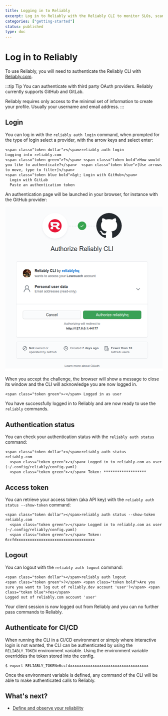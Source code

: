 ```yaml
---
title: Logging in to Reliably
excerpt: Log in to Reliably with the Reliably CLI to monitor SLOs, scans Kubernetes clusters and manifests and collaborate with teammates.
categories: ["getting-started"]
status: published
type: doc
---
```

# Log in to Reliably

To use Reliably, you will need to authenticate the Reliably CLI
with [Reliably.com](https://reliably.com/).

:::tip Tip
  You can authenticate with third party OAuth providers. Reliably
  currently supports GitHub and GitLab.

  Reliably requires only access to the minimal set of information to create
  your profile. Usually your username and email address.
:::

## Login

You can log in with the `reliably auth login` command, when prompted for the
type of login select a provider, with the arrow keys and select enter:

```reliably
<span class="token dollar"></span>reliably auth login
Logging into reliably.com
<span class="token green">?</span> <span class="token bold">How would you like to authenticate?</span>  <span class="token blue">[Use arrows to move, type to filter]</span>
<span class="token blue bold">&gt; Login with GitHub</span>
  Login with GitLab
  Paste an authentication token
```

An authentication page will be launched in your browser, for instance with
the GitHub provider:

![GitHub Login](./images/github_login.png)

When you accept the challenge, the browser will show a message to close its
window and the CLI will acknowledge you are now logged in.

```reliably
<span class="token green">✓</span> Logged in as user
```

You have successfully logged in to Reliably and are now ready to use the
`reliably` commands.

## Authentication status

You can check your authentication status with the `reliably auth status` command:

```reliably
<span class="token dollar"></span>reliably auth status
reliably.com
  <span class="token green">✓</span> Logged in to reliably.com as user (~/.config/reliably/config.yaml)
  <span class="token green">✓</span> Token: *******************
```

## Access token

You can retrieve your access token (aka API key) with the `reliably auth status --show-token` command:

```reliably
<span class="token dollar"></span>reliably auth status --show-token
reliably.com
  <span class="token green">✓</span> Logged in to reliably.com as user (~/.config/reliably/config.yaml)
  <span class="token green">✓</span> Token: 6ccfdxxxxxxxxxxxxxxxxxxxxxxxxxxxxxxxxxxx
```

## Logout

You can logout with the `reliably auth logout` command:

```reliably
<span class="token dollar"></span>reliably auth logout
<span class="token green">?</span> <span class="token bold">Are you sure you want to log out of reliably.dev account 'user'?</span> <span class="token blue">Yes</span>
Logged out of reliably.com account 'user'
```

Your client session is now logged out from Reliably and you can no further
pass commands to Reliably.

## Authenticate for CI/CD

When running the CLI in a CI/CD environment or simply where interactive login
is not wanted, the CLI can be authenticated by using the `RELIABLY_TOKEN`
environment variable.
Using the environment variable overriddes the token stored into the config.

```
$ export RELIABLY_TOKEN=6ccfdxxxxxxxxxxxxxxxxxxxxxxxxxxxxxxxxxxx
```

Once the environment variable is defined, any command of the CLI will
be able to make authenticated calls to Reliably.

## What's next?

- [Define and observe your reliability](/docs/getting-started/)